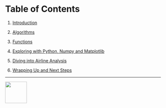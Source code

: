 # Table of Contents

1. [Introduction](introduction.ipynb)

2. [Algorithms](algorithms.ipynb)

3. [Functions](functions.ipynb)

4. [Exploring with Python, Numpy and Matplotlib](data.ipynb)

5. [Diving into Airline Analysis](airline-analysis.ipynb)

6. [Wrapping Up and Next Steps](keep-learning.md)

---

<a href="/README.md">
  <picture>
    <source media="(prefers-color-scheme: dark)" srcset="https://cloud-c4m75tmer-hack-club-bot.vercel.app/0back.svg">
    <img align="left" width="70" src="https://cloud-c4m75tmer-hack-club-bot.vercel.app/0back.svg" />
  </picture>
</a>

<br />
